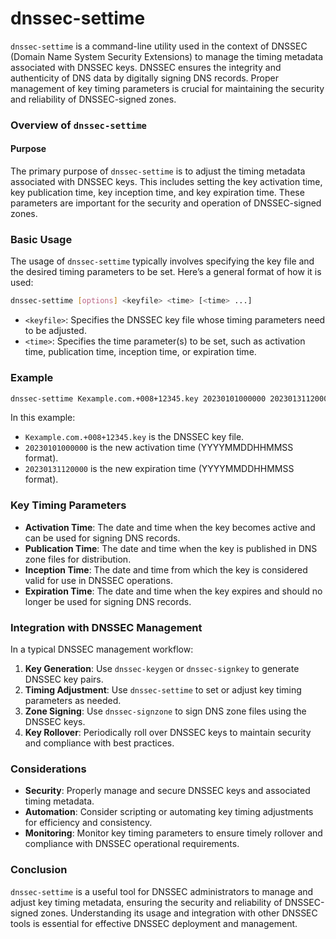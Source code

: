 # dnssec-settime

`dnssec-settime` is a command-line utility used in the context of DNSSEC (Domain Name System Security Extensions) to manage the timing metadata associated with DNSSEC keys. DNSSEC ensures the integrity and authenticity of DNS data by digitally signing DNS records. Proper management of key timing parameters is crucial for maintaining the security and reliability of DNSSEC-signed zones.

### Overview of `dnssec-settime`

#### Purpose

The primary purpose of `dnssec-settime` is to adjust the timing metadata associated with DNSSEC keys. This includes setting the key activation time, key publication time, key inception time, and key expiration time. These parameters are important for the security and operation of DNSSEC-signed zones.

### Basic Usage

The usage of `dnssec-settime` typically involves specifying the key file and the desired timing parameters to be set. Here’s a general format of how it is used:

```bash
dnssec-settime [options] <keyfile> <time> [<time> ...]
```

- `<keyfile>`: Specifies the DNSSEC key file whose timing parameters need to be adjusted.
- `<time>`: Specifies the time parameter(s) to be set, such as activation time, publication time, inception time, or expiration time.

### Example

```bash
dnssec-settime Kexample.com.+008+12345.key 20230101000000 20230131120000
```

In this example:

- `Kexample.com.+008+12345.key` is the DNSSEC key file.
- `20230101000000` is the new activation time (YYYYMMDDHHMMSS format).
- `20230131120000` is the new expiration time (YYYYMMDDHHMMSS format).

### Key Timing Parameters

- **Activation Time**: The date and time when the key becomes active and can be used for signing DNS records.
- **Publication Time**: The date and time when the key is published in DNS zone files for distribution.
- **Inception Time**: The date and time from which the key is considered valid for use in DNSSEC operations.
- **Expiration Time**: The date and time when the key expires and should no longer be used for signing DNS records.

### Integration with DNSSEC Management

In a typical DNSSEC management workflow:

1. **Key Generation**: Use `dnssec-keygen` or `dnssec-signkey` to generate DNSSEC key pairs.
2. **Timing Adjustment**: Use `dnssec-settime` to set or adjust key timing parameters as needed.
3. **Zone Signing**: Use `dnssec-signzone` to sign DNS zone files using the DNSSEC keys.
4. **Key Rollover**: Periodically roll over DNSSEC keys to maintain security and compliance with best practices.

### Considerations

- **Security**: Properly manage and secure DNSSEC keys and associated timing metadata.
- **Automation**: Consider scripting or automating key timing adjustments for efficiency and consistency.
- **Monitoring**: Monitor key timing parameters to ensure timely rollover and compliance with DNSSEC operational requirements.

### Conclusion

`dnssec-settime` is a useful tool for DNSSEC administrators to manage and adjust key timing metadata, ensuring the security and reliability of DNSSEC-signed zones. Understanding its usage and integration with other DNSSEC tools is essential for effective DNSSEC deployment and management.
